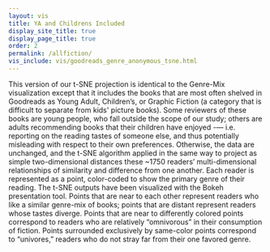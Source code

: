 ```yaml
--- 
layout: vis
title: YA and Childrens Included 
display_site_title: true
display_page_title: true
order: 2
permalink: /allfiction/
vis_include: vis/goodreads_genre_anonymous_tsne.html
---
```


This version of our t-SNE projection is identical to the Genre-Mix visualization
except that it includes the books that are most often shelved in Goodreads as 
Young Adult, Children’s, or Graphic Fiction (a category that is difficult to separate
from kids' picture books).  Some reviewers of these books are young people, who 
fall outside the scope of our study; others are adults recommending books that their children have
enjoyed -— i.e. reporting on the reading tastes of someone else, and thus
potentially misleading with respect to their own preferences.  Otherwise, the
data are unchanged, and the t-SNE algorithm applied in the same way to project
as simple two-dimensional distances these ~1750 readers’ multi-dimensional
relationships of similarity and difference from one another.  Each reader is
represented as a point, color-coded to show the primary genre of their reading.
The t-SNE outputs have been visualized with the Bokeh presentation tool.
Points that are near to each other represent readers who like a similar genre-mix of
books; points that are distant represent readers whose tastes diverge.  Points
that are near to differently colored points correspond to readers who are
relatively “omnivorous” in their consumption of fiction.  Points surrounded
exclusively by same-color points correspond to “univores,” readers who do not
stray far from their one favored genre.
